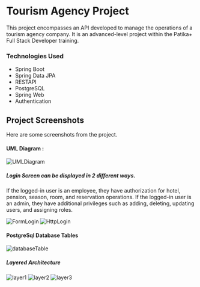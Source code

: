 
# Tourism Agency Project

This project encompasses an API developed to manage the operations of a tourism agency company. It is an advanced-level project within the Patika+ Full Stack Developer training.

### Technologies Used


- Spring Boot
- Spring Data JPA
- RESTAPI
- PostgreSQL
- Spring Web
- Authentication






## Project Screenshots

Here are some screenshots from the project.

#### UML Diagram :
![UMLDiagram](images/umlDiagram.png)

##### Login Screen can be displayed in 2 different ways.
If the logged-in user is an employee, they have authorization for hotel, pension, season, room, and reservation operations. If the logged-in user is an admin, they have additional privileges such as adding, deleting, updating users, and assigning roles.

![FormLogin](images/formLogin.png)
![HttpLogin](images/httpLogin.png)

#### PostgreSql Database Tables
![databaseTable](images/databaseTable.png)

##### Layered Architecture
![layer1](images/layer1.png)
![layer2](images/layer2.png)
![layer3](images/layer3.png)






